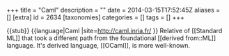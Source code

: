 +++
title = "Caml"
description = ""
date = 2014-03-15T17:52:45Z
aliases = []
[extra]
id = 2634
[taxonomies]
categories = []
tags = []
+++

{{stub}}
{{language|Caml
|site=http://caml.inria.fr/
}}
Relative of [[Standard ML]] that took a different path from the foundational [[derived from::ML]] language. It's derived language, [[OCaml]], is more well-known.

